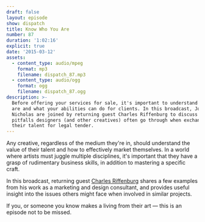 ```yaml
---
draft: false
layout: episode
show: dispatch
title: Know Who You Are
number: 87
duration: '1:02:16'
explicit: true
date: '2015-03-12'
assets:
  - content_type: audio/mpeg
    format: mp3
    filename: dispatch_87.mp3
  - content_type: audio/ogg
    format: ogg
    filename: dispatch_87.ogg
description: >-
  Before offering your services for sale, it's important to understand who you
  are and what your abilities can do for clients. In this broadcast, Joshua and
  Nicholas are joined by returning guest Charles Riffenburg to discuss the
  pitfalls designers (and other creatives) often go through when exchanging
  their talent for legal tender.
---
```

Any creative, regardless of the medium they're in, should understand the value of their talent and how to effectively market themselves. In a world where artists must juggle multiple disciplines, it's important that they have a grasp of rudimentary business skills, in addition to mastering a specific craft.

In this broadcast, returning guest [Charles Riffenburg](http://grabbagmedia.com) shares a few examples from his work as a marketing and design consultant, and provides useful insight into the issues others might face when involved in similar projects.

If you, or someone you know makes a living from their art &mdash; this is an episode not to be missed.